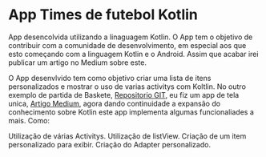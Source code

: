 # App Times de futebol Kotlin
App desencolvida utilizando a linaguagem Kotlin.
O App tem o objetivo de contribuir com a comunidade de desenvolvimento, em especial aos que esto começando com a linguagem Kotlin e o Android. Assim que acabar irei publicar um artigo no Medium sobre este.

O App desenvlvido tem como objetivo criar uma lista de itens personalizados e mostrar o uso de varias activitys com Koltlin. No outro exemplo de partida de Baskete, [Repositorio GIT](https://github.com/caiocardozo/PartidaBasquete_Kotlin), eu fiz um app de tela unica, [Artigo Medium](https://medium.com/android-caio-cardozo/recentemente-o-google-adicionou-o-kotlin-em-sua-lista-de-linguagens-de-programa%C3%A7%C3%A3o-suportadas-para-76cc3a60998c), agora  dando continuidade a expansão do conhecimento sobre Kotlin este app implementa algumas funcionaliades a mais. Como:

Utilização de várias Activitys.
Utilização de listView.
Criação de um item personalizado para exibir.
Criação do Adapter personalizado.
